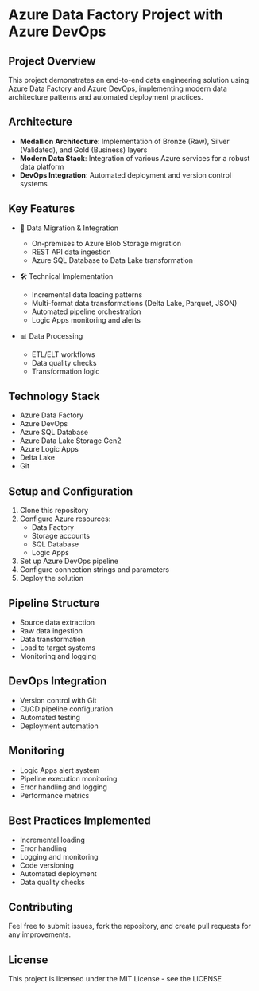 # Azure Data Factory Project with Azure DevOps

## Project Overview
This project demonstrates an end-to-end data engineering solution using Azure Data Factory and Azure DevOps, implementing modern data architecture patterns and automated deployment practices.

## Architecture
- **Medallion Architecture**: Implementation of Bronze (Raw), Silver (Validated), and Gold (Business) layers
- **Modern Data Stack**: Integration of various Azure services for a robust data platform
- **DevOps Integration**: Automated deployment and version control systems

## Key Features
- 🔄 Data Migration & Integration
  - On-premises to Azure Blob Storage migration
  - REST API data ingestion
  - Azure SQL Database to Data Lake transformation
  
- 🛠️ Technical Implementation
  - Incremental data loading patterns
  - Multi-format data transformations (Delta Lake, Parquet, JSON)
  - Automated pipeline orchestration
  - Logic Apps monitoring and alerts

- 📊 Data Processing
  - ETL/ELT workflows
  - Data quality checks
  - Transformation logic
  
## Technology Stack
- Azure Data Factory
- Azure DevOps
- Azure SQL Database
- Azure Data Lake Storage Gen2
- Azure Logic Apps
- Delta Lake
- Git

## Setup and Configuration
1. Clone this repository
2. Configure Azure resources:
   - Data Factory
   - Storage accounts
   - SQL Database
   - Logic Apps
3. Set up Azure DevOps pipeline
4. Configure connection strings and parameters
5. Deploy the solution

## Pipeline Structure
- Source data extraction
- Raw data ingestion
- Data transformation
- Load to target systems
- Monitoring and logging

## DevOps Integration
- Version control with Git
- CI/CD pipeline configuration
- Automated testing
- Deployment automation

## Monitoring
- Logic Apps alert system
- Pipeline execution monitoring
- Error handling and logging
- Performance metrics

## Best Practices Implemented
- Incremental loading
- Error handling
- Logging and monitoring
- Code versioning
- Automated deployment
- Data quality checks

## Contributing
Feel free to submit issues, fork the repository, and create pull requests for any improvements.

## License
This project is licensed under the MIT License - see the LICENSE
